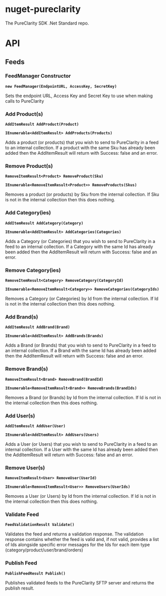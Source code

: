 # nuget-pureclarity
The PureClarity SDK .Net Standard repo.

# API


## Feeds

### FeedManager Constructor

**`new FeedManager(EndpointURL, AccessKey, SecretKey)`**

Sets the endpoint URL, Access Key and Secret Key to use when making calls to PureClarity


### Add Product(s)
 
**`AddItemResult AddProduct(Product)`**

**`IEnumerable<AddItemResult> AddProducts(Products)`**

Adds a product (or products) that you wish to send to PureClarity in a feed to an internal collection. If a product with the same Sku has already been added then the AddItemResult will return with Success: false and an error.


### Remove Product(s)

**`RemoveItemResult<Product> RemoveProduct(Sku)`**

**`IEnumerable<RemoveItemResult<Product>> RemoveProducts(Skus)`**

Removes a product (or products) by Sku from the internal collection. If Sku is not in the internal collection then this does nothing.


### Add Category(ies)
 
**`AddItemResult AddCategory(Category)`**

**`IEnumerable<AddItemResult> AddCategories(Categories)`**

Adds a Category (or Categories) that you wish to send to PureClarity in a feed to an internal collection. If a Category with the same Id has already been added then the AddItemResult will return with Success: false and an error.


### Remove Category(ies)

**`RemoveItemResult<Category> RemoveCategory(CategoryId)`**

**`IEnumerable<RemoveItemResult<Category>> RemoveCategories(CategoryIds)`**

Removes a Category (or Categories) by Id from the internal collection. If Id is not in the internal collection then this does nothing.


### Add Brand(s)

**`AddItemResult AddBrand(Brand)`**

**`IEnumerable<AddItemResult> AddBrands(Brands)`**

Adds a Brand (or Brands) that you wish to send to PureClarity in a feed to an internal collection. If a Brand with the same Id has already been added then the AddItemResult will return with Success: false and an error.

### Remove Brand(s)

**`RemoveItemResult<Brand> RemoveBrand(BrandId)`**

**`IEnumerable<RemoveItemResult<Brand>> RemoveBrands(BrandIds)`**

Removes a Brand (or Brands) by Id from the internal collection. If Id is not in the internal collection then this does nothing.


### Add User(s)

**`AddItemResult AddUser(User)`**

**`IEnumerable<AddItemResult> AddUsers(Users)`**

Adds a User (or Users) that you wish to send to PureClarity in a feed to an internal collection. If a User with the same Id has already been added then the AddItemResult will return with Success: false and an error.

### Remove User(s)

**`RemoveItemResult<User> RemoveUser(UserId)`**

**`IEnumerable<RemoveItemResult<User>> RemoveUsers(UserIds)`**

Removes a User (or Users) by Id from the internal collection.  If Id is not in the internal collection then this does nothing.


### Validate Feed

**`FeedValidationResult Validate()`**

Validates the feed and returns a validation response. The validation response contains whether the feed is valid and, if not valid, provides a list of Ids alongside specific error messages for the Ids for each item type (category/product/user/brand/orders)

### Publish Feed

**`PublishFeedResult Publish()`**

Publishes validated feeds to the PureClarity SFTP server and returns the publish result.

